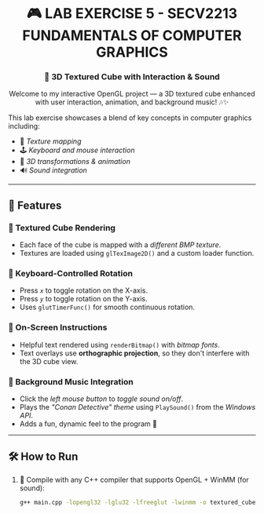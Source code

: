 <h1 align="center">🎮 LAB EXERCISE 5 - SECV2213 FUNDAMENTALS OF COMPUTER GRAPHICS</h1>
<h3 align="center">🧊 3D Textured Cube with Interaction & Sound</h3>

<p align="center">Welcome to my interactive OpenGL project — a 3D textured cube enhanced with user interaction, animation, and background music! 🎶✨</p>

This lab exercise showcases a blend of key concepts in computer graphics including:
- 🎨 *Texture mapping*
- 🕹️ *Keyboard and mouse interaction*
- 🔁 *3D transformations & animation*
- 🔊 *Sound integration*

---

## 🧱 Features

### 🔹 Textured Cube Rendering
- Each face of the cube is mapped with a *different BMP texture*.
- Textures are loaded using `glTexImage2D()` and a custom loader function.

### 🔹 Keyboard-Controlled Rotation
- Press *`x`* to toggle rotation on the X-axis.
- Press *`y`* to toggle rotation on the Y-axis.
- Uses `glutTimerFunc()` for smooth continuous rotation.

### 🔹 On-Screen Instructions
- Helpful text rendered using `renderBitmap()` with *bitmap fonts*.
- Text overlays use **orthographic projection**, so they don't interfere with the 3D cube view.

### 🔹 Background Music Integration
- Click the *left mouse button* to *toggle sound on/off*.
- Plays the *"Conan Detective" theme* using `PlaySound()` from the *Windows API*.
- Adds a fun, dynamic feel to the program 🎵

---

## 🛠️ How to Run

1. 🔧 Compile with any C++ compiler that supports OpenGL + WinMM (for sound):
   ```bash
   g++ main.cpp -lopengl32 -lglu32 -lfreeglut -lwinmm -o textured_cube
